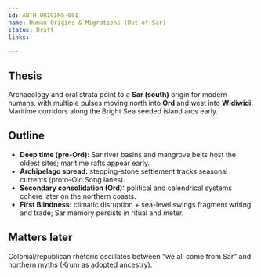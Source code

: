 ```yaml
---
id: ANTH:ORIGINS-001
name: Human Origins & Migrations (Out of Sar)
status: Draft
links:

---
```


## Thesis
Archaeology and oral strata point to a **Sar (south)** origin for modern humans, with multiple pulses moving north into **Ord** and west into **Widiwidi**. Maritime corridors along the Bright Sea seeded island arcs early.

## Outline
- **Deep time (pre-Ord):** Sar river basins and mangrove belts host the oldest sites; maritime rafts appear early.
- **Archipelago spread:** stepping-stone settlement tracks seasonal currents (proto–Old Song lanes).
- **Secondary consolidation (Ord):** political and calendrical systems cohere later on the northern coasts.
- **First Blindness:** climatic disruption + sea-level swings fragment writing and trade; Sar memory persists in ritual and meter.

## Matters later
Colonial/republican rhetoric oscillates between “we all come from Sar” and northern myths (Krum as adopted ancestry).
